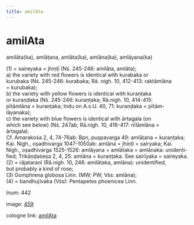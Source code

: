 ```yaml
---
title: amilAta
---
```


# amilAta

amilāta(ka),  amlāṭana, amlāta(ka), amlāna(ka), amlāyana(ka) <div n="P" />(1) = saireyaka = jhiṇṭī (Nś. 245-246: amilāta, amlāta); <div n="lb" />a) the variety with red flowers is identical with kurabaka or <div n="lb" />kurubaka (Nś. 245-246: kurabaka; Rā. nigh. 10, 412-413: raktāmlāna <div n="lb" />= kurubaka); <div n="lb" />b) the variety with yellow flowers is identical with kuraṇṭaka <div n="lb" />or kuraṇḍaka (Nś. 245-246: kuraṇṭaka; Rā.nigh. 10, 414-415: <div n="lb" />pītāmlāna = kuraṇṭaka; Indu on A.s.U. 40, 71: kuraṇḍaka = pītām- <div n="lb" />lāyanaka); <div n="lb" />c) the variety with blue flowers is identical with ārtagala (on <div n="lb" />which see below) (Nś. 247ab; Rā.nigh. 10, 416-417: nīlāmlāna = <div n="lb" />ārtagala). <div n="P" />Cf. Amarakośa 2, 4, 74-76ab; Bpn, puṣpavarga 49: amlāṭana = kuraṇṭaka; <div n="lb" />Kai. Nigh., oṣadhivarga 1047-1050ab: amlāna = jhiṇṭī = sairyaka; Kai. <div n="lb" />Nigh., oṣadhivarga 1525-1526: amlāyana = amlātaka = amlānaka: unidenti- <div n="lb" />fied; Trikāṇḍaśeṣa 2, 4, 25: amlāna = kuraṇṭaka. See sairīyaka = saireyaka. <div n="P" />(2) = rājataraṇī (Rā.nigh. 10, 246: amilātaka, amlāna): unidentified, <div n="lb" />but probably a kind of rose; <div n="P" />(3) Gomphrena globosa Linn. (MW; PW; Vśs: amlāna); <div n="P" />(4) = bandhujīvaka (Vśs): Pentapetes phoenicea Linn.

lnum: 442

image: [459](https://www.sanskrit-lexicon.uni-koeln.de/scans/csl-apidev/servepdf.php?dict=snp&page=459)

cologne link: [amilAta](https://sanskrit-lexicon.uni-koeln.de/scans/csl-apidev/getword.php?dict=snp&key=amilAta)

